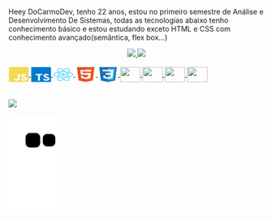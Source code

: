 Heey DoCarmoDev, tenho 22 anos, estou no primeiro semestre de Análise e Desenvolvimento De Sistemas, todas as tecnologias abaixo tenho conhecimento básico e estou estudando exceto HTML e CSS com conhecimento avançado(semântica, flex box...)

<div align="center">
  <a href="https://github.com/DoCarmoD">
  <img height="180em" src="https://github-readme-stats.vercel.app/api?username=DoCarmoD&show_icons=true&theme=algolia&include_all_commits=true&count_private=true"/>
  <img height="180em" src="https://github-readme-stats.vercel.app/api/top-langs/?username=DoCarmoD&layout=compact&langs_count=7&theme=algolia"/>
</div>
  
  <div style="display: inline_block"><br>
  <img align="center" height="30" width="40" src="https://raw.githubusercontent.com/devicons/devicon/master/icons/javascript/javascript-plain.svg">
    
    
  <img align="center" height="30" width="40" src="https://raw.githubusercontent.com/devicons/devicon/master/icons/typescript/typescript-plain.svg">
    
    
  <img align="center"  height="30" width="40" src="https://raw.githubusercontent.com/devicons/devicon/master/icons/react/react-original.svg">
    
  <img align="center"  height="30" width="40" src="https://raw.githubusercontent.com/devicons/devicon/master/icons/html5/html5-original.svg">
  <img align="center"  height="30" width="40" src="https://raw.githubusercontent.com/devicons/devicon/master/icons/css3/css3-original.svg">
  <img align="center"  height="30" width="40" src="https://cdn.jsdelivr.net/gh/devicons/devicon/icons/bootstrap/bootstrap-original.svg">
  <img align="center"  height="30" width="40" src="https://cdn.jsdelivr.net/gh/devicons/devicon/icons/angularjs/angularjs-original.svg">
  <img align="center"  height="30" width="40" src="https://cdn.jsdelivr.net/gh/devicons/devicon/icons/jquery/jquery-plain.svg">
  <img align="center"  height="30" width="40" src="https://cdn.jsdelivr.net/gh/devicons/devicon/icons/nodejs/nodejs-plain.svg">
   

</div>
  <div>
    <br><br>
  <a href="https://www.linkedin.com/in/matheus-souto-897636230/" target="_blank"><img src="https://img.shields.io/badge/-LinkedIn-%230077B5?style=for-the-badge&logo=linkedin&logoColor=white" target="_blank"></a> 
    
    
   ![Snake animation](https://github.com/DoCarmoD/DoCarmoD/blob/output/github-contribution-grid-snake.svg)
    
  </div>
